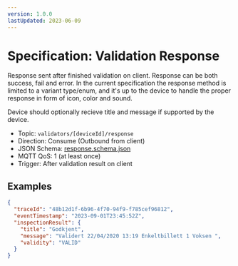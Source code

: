 ```yaml
---
version: 1.0.0
lastUpdated: 2023-06-09
---
```


# Specification: Validation Response

Response sent after finished validation on client. Response can be both success,
fail and error. In the current specification the response method is limited to a
variant type/enum, and it's up to the device to handle the proper response in
form of icon, color and sound.

Device should optionally recieve title and message if supported by the device.

- Topic: `validators/[deviceId]/response`
- Direction: Consume (Outbound from client)
- JSON Schema: [response.schema.json](./response.schema.json)
- MQTT QoS: 1 (at least once)
- Trigger: After validation result on client

## Examples

```json
{
  "traceId": "48b12d1f-6b96-4f70-94f9-f785cef96812",
  "eventTimestamp": "2023-09-01T23:45:52Z",
  "inspectionResult": {
    "title": "Godkjent",
    "message": "Validert 22/04/2020 13:19 Enkeltbillett 1 Voksen ",
    "validity": "VALID"
  }
}
```
